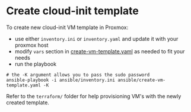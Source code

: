 # Create cloud-init template

To create new cloud-init VM template in Proxmox:

- use either `inventory.ini` or `inventory.yaml` and update it with your proxmox host
- modify `vars` section in [create-vm-template.yaml](create-vm-template.yaml) as needed to fit your needs
- run the playbook

```shell
# the -K argument allows you to pass the sudo password
ansible-playbook -i ansible/inventory.ini ansible/create-vm-template.yaml -K
```

Refer to the `terraform/` folder for help provisioning VM's with the newly created template.

